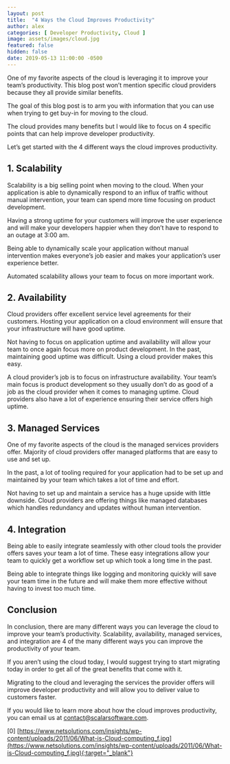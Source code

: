 ```yaml
---
layout: post
title:  "4 Ways the Cloud Improves Productivity"
author: alex
categories: [ Developer Productivity, Cloud ]
image: assets/images/cloud.jpg
featured: false
hidden: false
date: 2019-05-13 11:00:00 -0500
---
```


One of my favorite aspects of the cloud is leveraging it to improve your team’s productivity. This blog post won’t mention specific cloud providers because they all provide similar benefits.

The goal of this blog post is to arm you with information that you can use when trying to get buy-in for moving to the cloud.

The cloud provides many benefits but I would like to focus on 4 specific points that can help improve developer productivity.

Let’s get started with the 4 different ways the cloud improves productivity.

## 1. Scalability

Scalability is a big selling point when moving to the cloud. When your application is able to dynamically respond to an influx of traffic without manual intervention, your team can spend more time focusing on product development.

Having a strong uptime for your customers will improve the user experience and will make your developers happier when they don’t have to respond to an outage at 3:00 am.

Being able to dynamically scale your application without manual intervention makes everyone’s job easier and makes your application’s user experience better.

Automated scalability allows your team to focus on more important work.

## 2. Availability

Cloud providers offer excellent service level agreements for their customers. Hosting your application on a cloud environment will ensure that your infrastructure will have good uptime. 

Not having to focus on application uptime and availability will allow your team to once again focus more on product development. In the past, maintaining good uptime was difficult. Using a cloud provider makes this easy.

A cloud provider’s job is to focus on infrastructure availability. Your team’s main focus is product development so they usually don’t do as good of a job as the cloud provider when it comes to managing uptime. Cloud providers also have a lot of experience ensuring their service offers high uptime.

## 3. Managed Services

One of my favorite aspects of the cloud is the managed services providers offer. Majority of cloud providers offer managed platforms that are easy to use and set up.

In the past, a lot of tooling required for your application had to be set up and maintained by your team which takes a lot of time and effort.

Not having to set up and maintain a service has a huge upside with little downside. Cloud providers are offering things like managed databases which handles redundancy and updates without human intervention.

## 4. Integration

Being able to easily integrate seamlessly with other cloud tools the provider offers saves your team a lot of time. These easy integrations allow your team to quickly get a workflow set up which took a long time in the past.

Being able to integrate things like logging and monitoring quickly will save your team time in the future and will make them more effective without having to invest too much time.

## Conclusion

In conclusion, there are many different ways you can leverage the cloud to improve your team’s productivity. Scalability, availability, managed services, and integration are 4 of the many different ways you can improve the productivity of your team.

If you aren’t using the cloud today, I would suggest trying to start migrating today in order to get all of the great benefits that come with it.

Migrating to the cloud and leveraging the services the provider offers will improve developer productivity and will allow you to deliver value to customers faster.

If you would like to learn more about how the cloud improves productivity, you can email us at [contact@scalarsoftware.com](mailto:contact@scalarsoftware.com).

[0] [https://www.netsolutions.com/insights/wp-content/uploads/2011/06/What-is-Cloud-computing_f.jpg](https://www.netsolutions.com/insights/wp-content/uploads/2011/06/What-is-Cloud-computing_f.jpg){:target="_blank"}